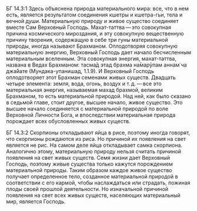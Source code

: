 БГ 14.3:1	Здесь объяснена природа материального мира: все, что в нем есть, является результатом соединения кшетры и кшетра-гьи, тела и вечной души. Материальную природу и живое существо соединяет вместе Сам Верховный Господь. Махат-таттва — это совокупная причина космического мироздания, и эту совокупную вещественную причину творения, содержащую в себе три гуны материальной природы, иногда называют Брахманом. Оплодотворяя совокупную материальную энергию, Верховный Господь дает начало бесчисленным материальным вселенным. Эта совокупная энергия, махат-таттва, названа в Ведах Брахманом: тасма̄д этад брахма на̄марӯпам аннам̇ ча джа̄йате (Мундака-упанишад, 1.1.9). И Верховный Господь оплодотворяет этот Брахман семенами живых существ. Двадцать четыре элемента: земля, вода, огонь, воздух и т. д. — все это материальная энергия, называемая махад брахмой, великим Брахманом, то есть материальной природой. Над ней, как было сказано в седьмой главе, стоит другое, высшее начало, живое существо. Это высшее начало соединяется с материальной природой по воле Верховной Личности Бога, и впоследствии материальная природа порождает всех обусловленных живых существ.

БГ 14.3:2	Скорпионы откладывают яйца в рисе, поэтому иногда говорят, что скорпионы рождаются из риса. Но причиной их появления на свет является не рис. На самом деле яйца откладывает самка скорпиона. Аналогично этому, материальную природу нельзя считать причиной появления на свет живых существ. Семя жизни дает Верховный Господь, поэтому живые существа только кажутся порождением материальной природы. Таким образом каждое живое существо получает определенное тело, созданное материальной природой в соответствии с его кармой, чтобы наслаждаться или страдать, пожиная плоды своей прошлой деятельности. Но изначальной причиной появления на свет всех живых существ, населяющих материальный мир, является Господь.